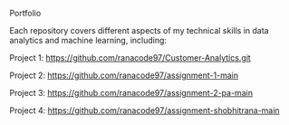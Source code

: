 Portfolio

Each repository covers different aspects of my technical skills in data analytics and machine learning, including:

Project 1: https://github.com/ranacode97/Customer-Analytics.git

Project 2: https://github.com/ranacode97/assignment-1-main

Project 3: https://github.com/ranacode97/assignment-2-pa-main

Project 4: https://github.com/ranacode97/assignment-shobhitrana-main
